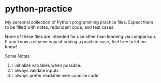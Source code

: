 # python-practice

My personal collection of Python programming practice files.
Expect them to be filled with notes, redundant code, and test cases.

None of these files are intended for use other than learning via comparison.
If you know a cleaner way of coding a practice case, feel free to let me know!

Some Notes:
1. I initialize variables when possible.
2. I always validate inputs.
3. I always prefer readable over concise code.
